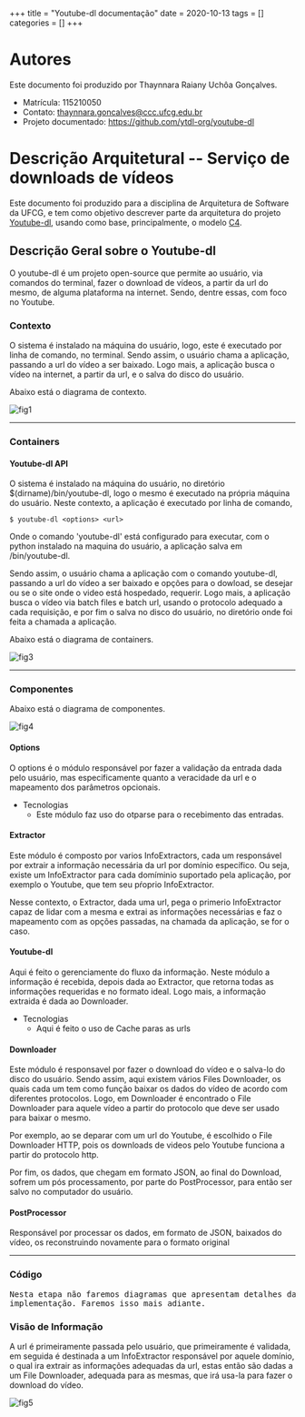 +++
title = "Youtube-dl documentação"
date = 2020-10-13
tags = []
categories = []
+++

# Autores

Este documento foi produzido por Thaynnara Raiany Uchôa Gonçalves.

- Matrícula: 115210050
- Contato: thaynnara.goncalves@ccc.ufcg.edu.br
- Projeto documentado: https://github.com/ytdl-org/youtube-dl

# Descrição Arquitetural -- Serviço de downloads de vídeos

Este documento foi produzido para a disciplina de Arquitetura de Software da UFCG, e tem como objetivo descrever parte da arquitetura do projeto [Youtube-dl](https://github.com/ytdl-org/youtube-dl), usando como base, principalmente, o modelo [C4](https://c4model.com/).

## Descrição Geral sobre o Youtube-dl
O youtube-dl é um projeto open-source que permite ao usuário, via comandos do terminal, fazer o download de vídeos, a partir da url do mesmo, de alguma plataforma na internet. Sendo, dentre essas, com foco no Youtube. 
 

### Contexto

O sistema é instalado na máquina do usuário, logo, este é executado por linha de comando, no terminal. Sendo assim, o usuário chama a aplicação, passando a url do vídeo a ser baixado. Logo mais, a aplicação busca o vídeo na internet, a partir da url, e o salva do disco do usuário.

Abaixo está o diagrama de contexto.

![fig1](diagram-context.png)


---

### Containers


#### Youtube-dl API
O sistema é instalado na máquina do usuário, no diretório $(dirname)/bin/youtube-dl, logo o mesmo é executado na própria máquina do usuário. Neste contexto, a aplicação é executado por linha de comando, 
```shell
$ youtube-dl <options> <url>
```
Onde o comando 'youtube-dl' está configurado para executar, com o python instalado na maquina do usuário, a aplicação salva em /bin/youtube-dl. 

Sendo assim, o usuário chama a aplicação com o comando youtube-dl, passando a url do vídeo a ser baixado e opções para o dowload, se desejar ou se o site onde o video está hospedado, requerir. Logo mais, a aplicação busca o vídeo via batch files e batch url, usando o protocolo adequado a cada requisição, e por fim o salva no disco do usuário, no diretório onde foi feita a chamada a aplicação. 

Abaixo está o diagrama de containers.

![fig3](container-diagram.png)


---
### Componentes

Abaixo está o diagrama de componentes.

![fig4](components-diagram.png)

#### Options
O options é o módulo responsável por fazer a validação da entrada dada pelo usuário, mas especificamente quanto a veracidade da url e o mapeamento dos parâmetros opcionais. 

* Tecnologias
	* Este módulo faz uso do otparse para o recebimento das entradas.

#### Extractor
Este módulo é composto por varios InfoExtractors, cada um responsável por extrair a informação necessária da url por domínio específico. Ou seja, existe um InfoExtractor para cada domíminio suportado pela aplicação, por exemplo o Youtube, que tem seu pŕoprio InfoExtractor.

Nesse contexto, o Extractor, dada uma url, pega o primerio InfoExtractor capaz de lidar com a mesma e extrai as informações necessárias e faz o mapeamento com as opções passadas, na chamada da aplicação, se for o caso. 

#### Youtube-dl
Aqui é feito o gerenciamente do fluxo da informação. Neste módulo a informação é recebida, depois dada ao Extractor, que retorna todas as informações requeridas e no formato ideal. Logo mais, a informação extraida é dada ao Downloader.

* Tecnologias
	* Aqui é feito o uso de Cache paras as urls

#### Downloader
Este módulo é responsavel por fazer o download do vídeo e o salva-lo do disco do usuário. Sendo assim, aqui existem vários Files Downloader, os quais cada um tem como função baixar os dados do vídeo de acordo com diferentes protocolos. Logo, em Downloader é encontrado o File Downloader para aquele vídeo a partir do protocolo que deve ser usado para baixar o mesmo.

Por exemplo, ao se deparar com um url do Youtube, é escolhido o File Downloader HTTP, pois os downloads de videos pelo Youtube funciona a partir do protocolo http.

Por fim, os dados, que chegam em formato JSON, ao final do Download, sofrem um pós processamento, por parte do PostProcessor, para então ser salvo no computador do usuário.

#### PostProcessor
Responsável por processar os dados, em formato de JSON, baixados do vídeo, os reconstruindo novamente para o formato original

---
### Código

<pre>
Nesta etapa não faremos diagramas que apresentam detalhes da
implementação. Faremos isso mais adiante.
</pre>

### Visão de Informação

A url é primeiramente passada pelo usuário, que primeiramente é validada, em seguida é destinada a um InfoExtractor responsável por aquele domínio, o qual ira extrair as informações adequadas da url, estas então são dadas a um File Downloader, adequada para as mesmas, que irá usa-la para fazer o download do vídeo.

![fig5](infromation_view.png)

